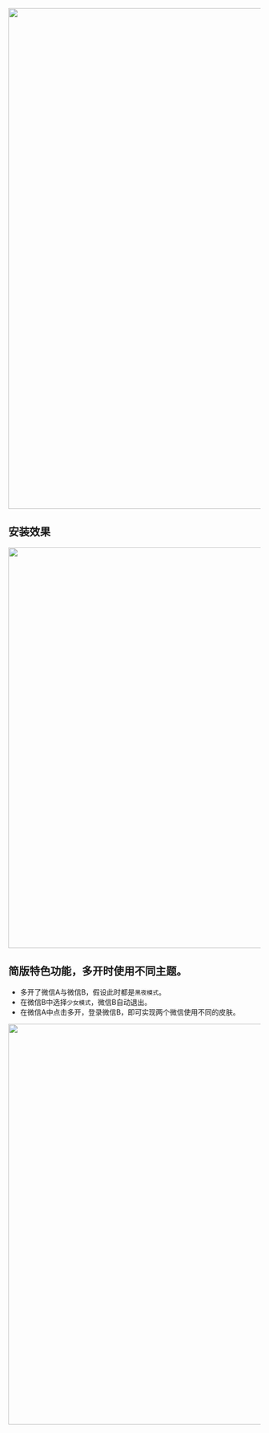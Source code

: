 <p align="center">
<img src="https://github.com/MustangYM/WeChatExtensionSources/blob/master/Pictures/wechatSeptetFace.png" width="1000px"/>
</p>

## 安装效果
<p align="center">
<img src="https://github.com/MustangYM/WeChatExtensionSources/blob/master/Pictures/WeChatSeptetFuntion.png" width="800px"/>
</p>

## 简版特色功能，多开时使用不同主题。
- 多开了微信A与微信B，假设此时都是`黑夜模式`。
- 在微信B中选择`少女模式`，微信B自动退出。
- 在微信A中点击多开，登录微信B，即可实现两个微信使用不同的皮肤。
<p align="center">
<img src="https://github.com/MustangYM/WeChatExtensionSources/blob/master/Pictures/differentTheme.png" width="800px"/>
</p>
